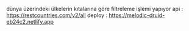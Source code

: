 dünya üzerindeki ülkelerin kıtalarına göre filtreleme işlemi yapıyor
api : https://restcountries.com/v2/all
deploy : https://melodic-druid-eb24c2.netlify.app
